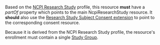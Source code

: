 Based on the [NCPI Research Study](StructureDefinition-ncpi-research-study.html) profile, this resource **must** have a _partOf_ property which points to the main NcpiResearchStudy resource. It **should** also use the [Research Study Subject Consent extension](StructureDefinition-research-study-subject-consent.html) to point to the corresponding consent resource. 

Because it is derived from the NCPI Research Study profile, the resource's enrollment must contain a single [Study Group](StructureDefinition-study-group.html). 